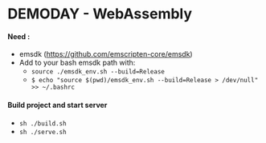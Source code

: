 # DEMODAY - WebAssembly
#### Need :
- emsdk (https://github.com/emscripten-core/emsdk)
- Add to your bash emsdk path with: 
    - ``source ./emsdk_env.sh --build=Release``
    -   ``$ echo "source $(pwd)/emsdk_env.sh --build=Release > /dev/null" >> ~/.bashrc``
    
 #### Build project and start server
 - ``sh ./build.sh``
 - ``sh ./serve.sh``
 